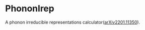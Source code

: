 # PhononIrep

A phonon irreducible representations calculator([arXiv2201.11350](https://arxiv.org/pdf/2201.11350.pdf)).
